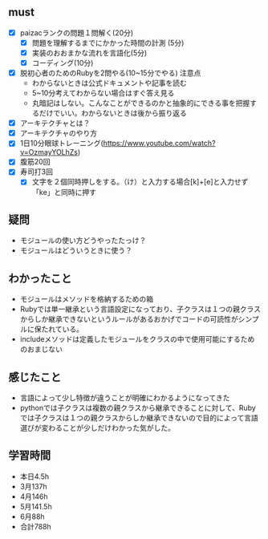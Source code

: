 

## must
- [x] paizacランクの問題１問解く(20分)
  - [x] 問題を理解するまでにかかった時間の計測 (5分)
  - [x] 実装のおおまかな流れを言語化(5分)
  - [x] コーディング(10分)
- [x] 脱初心者のためのRubyを2問やる(10~15分でやる)
  注意点
   -  わからないときは公式ドキュメントや記事を読む
   -  5~10分考えてわからない場合はすぐ答え見る
   -  丸暗記はしない。こんなことができるのかと抽象的にできる事を把握するだけでいい。わからないときは後から振り返る  
- [x] アーキテクチャとは？
- [x] アーキテクチャのやり方
- [x] 1日10分眼球トレーニング(https://www.youtube.com/watch?v=OzmayYOLhZs)
- [x] 腹筋20回
- [x] 寿司打3回
  - [x] 文字を２個同時押しをする。（け）と入力する場合[k]+[e]と入力せず「ke」と同時に押す

## 疑問
- モジュールの使い方どうやったたっけ？
- モジュールはどういうときに使う？

## わかったこと
- モジュールはメソッドを格納するための箱
- Rubyでは単一継承という言語設定になっており、子クラスは１つの親クラスからしか継承できないというルールがあるおかげでコードの可読性がシンプルに保たれている。
- includeメソッドは定義したモジュールをクラスの中で使用可能にするためのおまじない
## 感じたこと
- 言語によって少し特徴が違うことが明確にわかるようになってきた   
- pythonでは子クラスは複数の親クラスから継承できることに対して、Rubyでは子クラスは１つの親クラスからしか継承できないので目的によって言語選びが変わることが少しだけわかった気がした。

## 学習時間
  - 本日4.5h
  - 3月137h
  - 4月146h
  - 5月141.5h
  - 6月88h　
  - 合計788h
    

